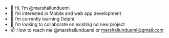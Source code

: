 - 👋 Hi, I’m @marshallunduemi
- 👀 I’m interested in Mobile and web app development
- 🌱 I’m currently learning Delphi
- 💞️ I’m looking to collaborate on existing nd new project
- 📫 How to reach me @marshallunduemi or marshallunduemi@gmail.com

<!---
marshallunduemi/marshallunduemi is a ✨ special ✨ repository because its `README.md` (this file) appears on your GitHub profile.
You can click the Preview link to take a look at your changes.
--->
